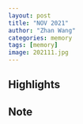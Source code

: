```yaml
---
layout: post
title: "NOV 2021"
author: "Zhan Wang"
categories: memory
tags: [memory]
image: 202111.jpg
---
```


## Highlights


## Note
